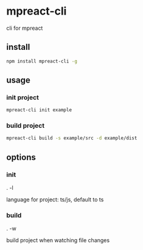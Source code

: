 # mpreact-cli

 cli for mpreact

## install

 ```bash
 npm install mpreact-cli -g
 ```

## usage

 ### init project

 ```bash
 mpreact-cli init example
 ```

 ### build project

 ```bash
 mpreact-cli build -s example/src -d example/dist
 ```

## options

 ### init

 . -l
  
  language for project: ts/js, default to ts

### build

 . -w
    
  build project when watching file changes
